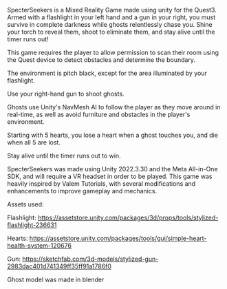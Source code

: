 SpecterSeekers is a Mixed Reality Game made using unity for the Quest3. Armed with a flashlight in your left hand and a gun in your right, you must survive in complete darkness while ghosts relentlessly chase you. Shine your torch to reveal them, shoot to eliminate them, and stay alive until the timer runs out!

This game requires the player to allow permission to scan their room using the Quest device to detect obstacles and determine the boundary.

The environment is pitch black, except for the area illuminated by your flashlight.

Use your right-hand gun to shoot ghosts.

Ghosts use Unity's NavMesh AI to follow the player as they move around in real-time, as well as avoid furniture and obstacles in the player's environment.

Starting with 5 hearts, you lose a heart when a ghost touches you, and die when all 5 are lost.

Stay alive until the timer runs out to win.


SpecterSeekers was made using Unity 2022.3.30 and the Meta All-in-One SDK, and will require a VR headset in order to be played.
This game was heavily inspired by Valem Tutorials, with several modifications and enhancements to improve gameplay and mechanics.

Assets used:

Flashlight: https://assetstore.unity.com/packages/3d/props/tools/stylized-flashlight-236631

Hearts: https://assetstore.unity.com/packages/tools/gui/simple-heart-health-system-120676

Gun: https://sketchfab.com/3d-models/stylized-gun-2983dac401d741349ff35ff91a1786f0

Ghost model was made in blender
